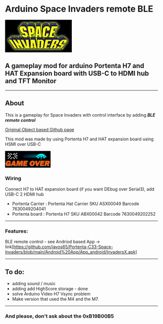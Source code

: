 # Arduino Space Invaders remote BLE
![logo](/images/SpaceInvaders.bmp?raw=true)
## A gameplay mod for arduino Portenta H7 and HAT Expansion board with USB-C to HDMI hub and TFT Monitor
____

## About

This is a gameplay for Space Invaders with control interface by adding ***BLE remote control***<br>

[Original Object based Github page](https://github.com/YXHYX/arduino-space-invaders)

This mod was made by using Portenta H7 and HAT expansion board using HSMI over USB-C<br>

![logo](/images/GameOver.bmp?raw=true)

### Wiring

Connect H7 to HAT expansion board (if you want DEbug over Serial3), add USB-C 2 HDMI hub
*  Portenta Carrier :     Portenta Hat Carrier  SKU ASX00049 Barcode 7630049204041
*  Portenta board :       Portenta H7           SKU ABX00042 Barcode 7630049202252 

___

### Features:
BLE remote control - see Andriod based App -> <br>
link[https://github.com/javos65/Portenta-C33-Space-Invaders/blob/main/Android%20App/App_android/InvadersX.apk]


___

## To do:
+ adding sound / music
+ adding add HighScore storage - done
+ solve Arduino Video H7 Vsync problem
+ Make version that used the M4 and the M7.
___

### And please, don't ask about the 0xB19B00B5

